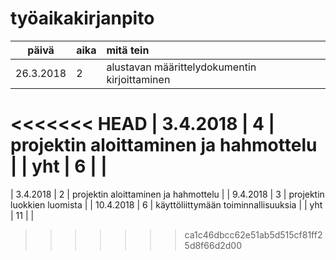 # työaikakirjanpito

| päivä | aika | mitä tein  |
| :----:|:-----| :-----|
| 26.3.2018 | 2 | alustavan määrittelydokumentin kirjoittaminen |
<<<<<<< HEAD
| 3.4.2018 | 4 | projektin aloittaminen ja hahmottelu |
| yht   | 6   | | 
=======
| 3.4.2018 | 2 | projektin aloittaminen ja hahmottelu |
| 9.4.2018 | 3 | projektin luokkien luomista |
| 10.4.2018 | 6 | käyttöliittymään toiminnallisuuksia |
| yht   | 11   | | 
>>>>>>> ca1c46dbcc62e51ab5d515cf81ff25d8f66d2d00
